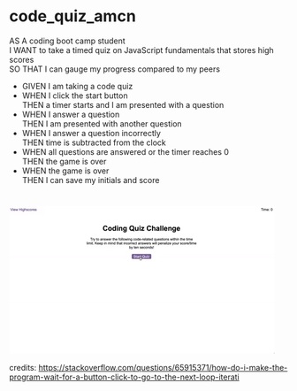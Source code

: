 # code_quiz_amcn

AS A coding boot camp student<br />
I WANT to take a timed quiz on JavaScript fundamentals that stores high scores<br />
SO THAT I can gauge my progress compared to my peers

* GIVEN I am taking a code quiz
* WHEN I click the start button<br />
THEN a timer starts and I am presented with a question
* WHEN I answer a question<br />
THEN I am presented with another question
* WHEN I answer a question incorrectly<br />
THEN time is subtracted from the clock
* WHEN all questions are answered or the timer reaches 0<br />
THEN the game is over
* WHEN the game is over<br />
THEN I can save my initials and score
#
![Alt text](assets/images/animated_example.gif?raw=true "Animated Readme")

credits:
https://stackoverflow.com/questions/65915371/how-do-i-make-the-program-wait-for-a-button-click-to-go-to-the-next-loop-iterati